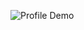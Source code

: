 ![Profile Demo](https://tech-orbit.wontory.dev/api?title=MINJAE&tech=Typescript,React,Next.js,Tailwind%20CSS&size=500)
